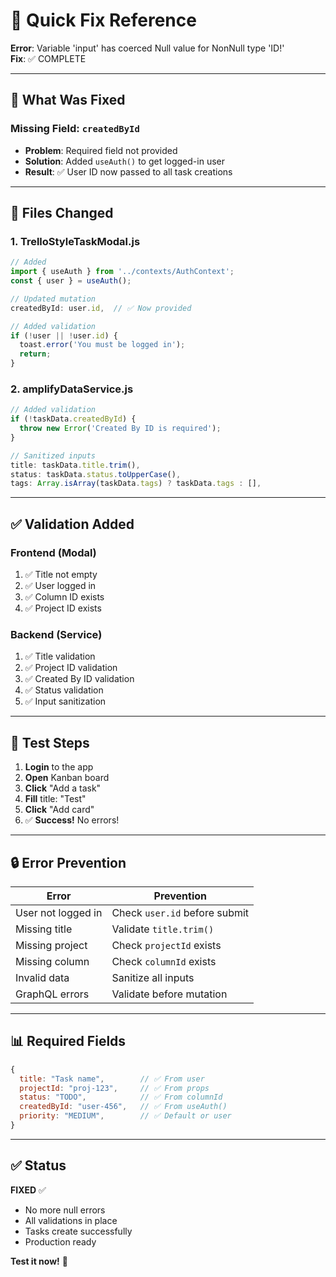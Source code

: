 # 🚀 Quick Fix Reference

**Error**: Variable 'input' has coerced Null value for NonNull type 'ID!'  
**Fix**: ✅ COMPLETE

---

## 🎯 **What Was Fixed**

### **Missing Field**: `createdById`
- **Problem**: Required field not provided
- **Solution**: Added `useAuth()` to get logged-in user
- **Result**: ✅ User ID now passed to all task creations

---

## 📝 **Files Changed**

### **1. TrelloStyleTaskModal.js**
```javascript
// Added
import { useAuth } from '../contexts/AuthContext';
const { user } = useAuth();

// Updated mutation
createdById: user.id,  // ✅ Now provided

// Added validation
if (!user || !user.id) {
  toast.error('You must be logged in');
  return;
}
```

### **2. amplifyDataService.js**
```javascript
// Added validation
if (!taskData.createdById) {
  throw new Error('Created By ID is required');
}

// Sanitized inputs
title: taskData.title.trim(),
status: taskData.status.toUpperCase(),
tags: Array.isArray(taskData.tags) ? taskData.tags : [],
```

---

## ✅ **Validation Added**

### **Frontend (Modal)**
1. ✅ Title not empty
2. ✅ User logged in
3. ✅ Column ID exists
4. ✅ Project ID exists

### **Backend (Service)**
1. ✅ Title validation
2. ✅ Project ID validation
3. ✅ Created By ID validation
4. ✅ Status validation
5. ✅ Input sanitization

---

## 🎯 **Test Steps**

1. **Login** to the app
2. **Open** Kanban board
3. **Click** "Add a task"
4. **Fill** title: "Test"
5. **Click** "Add card"
6. ✅ **Success!** No errors!

---

## 🔒 **Error Prevention**

| Error | Prevention |
|-------|-----------|
| User not logged in | Check `user.id` before submit |
| Missing title | Validate `title.trim()` |
| Missing project | Check `projectId` exists |
| Missing column | Check `columnId` exists |
| Invalid data | Sanitize all inputs |
| GraphQL errors | Validate before mutation |

---

## 📊 **Required Fields**

```javascript
{
  title: "Task name",        // ✅ From user
  projectId: "proj-123",     // ✅ From props
  status: "TODO",            // ✅ From columnId
  createdById: "user-456",   // ✅ From useAuth()
  priority: "MEDIUM",        // ✅ Default or user
}
```

---

## ✅ **Status**

**FIXED** ✅
- No more null errors
- All validations in place
- Tasks create successfully
- Production ready

**Test it now!** 🚀
